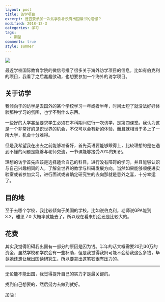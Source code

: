 ```yaml
---
layout: post
title: 访学项目
excerpt: 是否要参加一次访学弥补没有出国读书的遗憾？
modified: 2018-12-3
categories: 学习
tags:
  - 期望
comments: true
style: summer
---
```


![](https://images.unsplash.com/photo-1504281392442-ff92082f7200?ixlib=rb-0.3.5&ixid=eyJhcHBfaWQiOjEyMDd9&s=81a291b6790b7f6940c7bfe1ec87417d&auto=format&fit=crop&w=1351&q=80)

最近学校国际教育学院的微信号推了很多关于海外访学项目的信息，比如有伯克利的项目，我看了之后蠢蠢欲动，也想要参加一个海外的访学项目。

## 关于访学

我倾向于的访学是去国外的某个学校学习一年或者半年，时间太短了就没法好好体验那种学习的氛围，也学不到什么东西。

一些好的大学甚至要求学生必须在本科期间进行一次访学，是第四课堂。我认为这是一个非常好的见识世界的机会，不仅可以会有新的体验，而且就相当于多上了一所大学，机会十分难得。

但是我希望我在出去之前能够准备好，首先英语要能够跟得上，比较理想的是在遇到不懂的问题是能够与老师交流，一节课能够接受70%的知识。

理想的访学首先应该是选择适合自己的科目，进行没有障碍的学习，并且能够认识与自己兴趣相同的人，了解全世界的教学与科研发展方向。当然如果能够顺便进实验室或者参加实习，进行面试或者确定研究生的去向那就是意外之喜，十分幸运了。

## 目的地

至于去哪个学校，我比较倾向于美国的学校，比如说伯克利，老师说GPA能到3.2，雅思 7.0 大概率就能去了，所以现在看来机会还是比较大的。

## 花费

其实我觉得阻碍我出国有一部分的原因是因为钱。半年的话大概需要20到30万的资金，虽然学校和学院会有一些补助，但是我觉得我妈可能不会给我这么多钱，毕竟她还想让我出国读研究生，所以要拿出这笔钱很有压力的。

---

无论能不能出国，我觉得提升自己的实力才是最关键的。

找到自己想要的，然后努力去做到就好。

加油！
